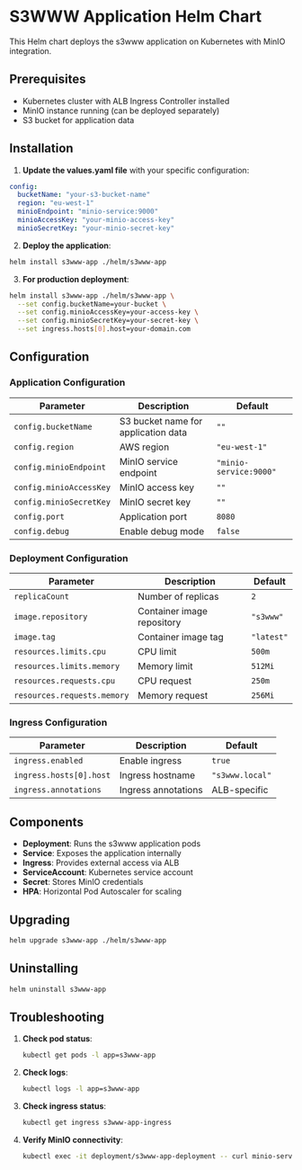 # S3WWW Application Helm Chart

This Helm chart deploys the s3www application on Kubernetes with MinIO integration.

## Prerequisites

- Kubernetes cluster with ALB Ingress Controller installed
- MinIO instance running (can be deployed separately)
- S3 bucket for application data

## Installation

1. **Update the values.yaml file** with your specific configuration:

```yaml
config:
  bucketName: "your-s3-bucket-name"
  region: "eu-west-1"
  minioEndpoint: "minio-service:9000"
  minioAccessKey: "your-minio-access-key"
  minioSecretKey: "your-minio-secret-key"
```

2. **Deploy the application**:

```bash
helm install s3www-app ./helm/s3www-app
```

3. **For production deployment**:

```bash
helm install s3www-app ./helm/s3www-app \
  --set config.bucketName=your-bucket \
  --set config.minioAccessKey=your-access-key \
  --set config.minioSecretKey=your-secret-key \
  --set ingress.hosts[0].host=your-domain.com
```

## Configuration

### Application Configuration

| Parameter | Description | Default |
|-----------|-------------|---------|
| `config.bucketName` | S3 bucket name for application data | `""` |
| `config.region` | AWS region | `"eu-west-1"` |
| `config.minioEndpoint` | MinIO service endpoint | `"minio-service:9000"` |
| `config.minioAccessKey` | MinIO access key | `""` |
| `config.minioSecretKey` | MinIO secret key | `""` |
| `config.port` | Application port | `8080` |
| `config.debug` | Enable debug mode | `false` |

### Deployment Configuration

| Parameter | Description | Default |
|-----------|-------------|---------|
| `replicaCount` | Number of replicas | `2` |
| `image.repository` | Container image repository | `"s3www"` |
| `image.tag` | Container image tag | `"latest"` |
| `resources.limits.cpu` | CPU limit | `500m` |
| `resources.limits.memory` | Memory limit | `512Mi` |
| `resources.requests.cpu` | CPU request | `250m` |
| `resources.requests.memory` | Memory request | `256Mi` |

### Ingress Configuration

| Parameter | Description | Default |
|-----------|-------------|---------|
| `ingress.enabled` | Enable ingress | `true` |
| `ingress.hosts[0].host` | Ingress hostname | `"s3www.local"` |
| `ingress.annotations` | Ingress annotations | ALB-specific |

## Components

- **Deployment**: Runs the s3www application pods
- **Service**: Exposes the application internally
- **Ingress**: Provides external access via ALB
- **ServiceAccount**: Kubernetes service account
- **Secret**: Stores MinIO credentials
- **HPA**: Horizontal Pod Autoscaler for scaling

## Upgrading

```bash
helm upgrade s3www-app ./helm/s3www-app
```

## Uninstalling

```bash
helm uninstall s3www-app
```

## Troubleshooting

1. **Check pod status**:
   ```bash
   kubectl get pods -l app=s3www-app
   ```

2. **Check logs**:
   ```bash
   kubectl logs -l app=s3www-app
   ```

3. **Check ingress status**:
   ```bash
   kubectl get ingress s3www-app-ingress
   ```

4. **Verify MinIO connectivity**:
   ```bash
   kubectl exec -it deployment/s3www-app-deployment -- curl minio-service:9000
   ``` 